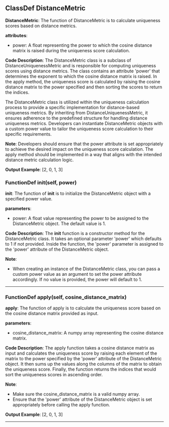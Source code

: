 ## ClassDef DistanceMetric
**DistanceMetric**: The function of DistanceMetric is to calculate uniqueness scores based on distance metrics.

**attributes**:
- power: A float representing the power to which the cosine distance matrix is raised during the uniqueness score calculation.

**Code Description**:
The DistanceMetric class is a subclass of DistanceUniquenessMetric and is responsible for computing uniqueness scores using distance metrics. The class contains an attribute 'power' that determines the exponent to which the cosine distance matrix is raised. In the apply method, the uniqueness score is calculated by raising the cosine distance matrix to the power specified and then sorting the scores to return the indices.

The DistanceMetric class is utilized within the uniqueness calculation process to provide a specific implementation for distance-based uniqueness metrics. By inheriting from DistanceUniquenessMetric, it ensures adherence to the predefined structure for handling distance uniqueness metrics. Developers can instantiate DistanceMetric objects with a custom power value to tailor the uniqueness score calculation to their specific requirements.

**Note**:
Developers should ensure that the power attribute is set appropriately to achieve the desired impact on the uniqueness score calculation. The apply method should be implemented in a way that aligns with the intended distance metric calculation logic.

**Output Example**:
[2, 0, 1, 3]
### FunctionDef __init__(self, power)
**__init__**: The function of __init__ is to initialize the DistanceMetric object with a specified power value.

**parameters**:
- power: A float value representing the power to be assigned to the DistanceMetric object. The default value is 1.

**Code Description**:
The __init__ function is a constructor method for the DistanceMetric class. It takes an optional parameter 'power' which defaults to 1 if not provided. Inside the function, the 'power' parameter is assigned to the 'power' attribute of the DistanceMetric object.

**Note**:
- When creating an instance of the DistanceMetric class, you can pass a custom power value as an argument to set the power attribute accordingly. If no value is provided, the power will default to 1.
***
### FunctionDef apply(self, cosine_distance_matrix)
**apply**: The function of apply is to calculate the uniqueness score based on the cosine distance matrix provided as input.

**parameters**:
- cosine_distance_matrix: A numpy array representing the cosine distance matrix.
  
**Code Description**:
The apply function takes a cosine distance matrix as input and calculates the uniqueness score by raising each element of the matrix to the power specified by the 'power' attribute of the DistanceMetric object. It then sums up the values along the columns of the matrix to obtain the uniqueness score. Finally, the function returns the indices that would sort the uniqueness scores in ascending order.

**Note**:
- Make sure the cosine_distance_matrix is a valid numpy array.
- Ensure that the 'power' attribute of the DistanceMetric object is set appropriately before calling the apply function.

**Output Example**:
[2, 0, 1, 3]
***
